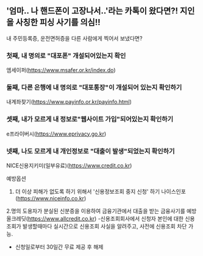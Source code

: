 ## '엄마.. 나 핸드폰이 고장나서..'라는 카톡이 왔다면?! 지인을 사칭한 피싱 사기를 의심!! 

내 주민등록증, 운전면허증을 다른 사람에게 찍어서 보냈다면? 


### 첫째, 내 명의로 "대포폰" 개설되어있는지 확인

엠세이퍼(https://www.msafer.or.kr/index.do)

### 둘째, 다른 은행에 내 명의로 "대포통장"이 개설되어 있는지 확인하기

내계좌찾기(https://www.payinfo.or.kr/payinfo.html)

### 셋째, 내가 모르게 내 정보로"웹사이트 가입"되어있는지 확인하기

e프라이버시(https://www.eprivacy.go.kr)

### 넷째, 나도 모르게 내 개인정보로 "대출이 발생"되었는지 확인하기

NICE신용지키미(일부유료)(https://www.credit.co.kr)



예방옵션 

1. 더 이상 피해가 없도록 하기 위해서 '신용정보조회 중지 신청' 하기 
나이스인포(https://www.niceinfo.co.kr) 


2.명의 도용자가 분실된 신분증을 이용하여 금융기관에서 대출을 받는 금융사기를 예방
올크레딧(https://www.allcredit.co.kr) 
  -신용조회회사에서 신청자 본인에 대한 신용조회가 발생할때마다 실시간으로 신용조회 사실을 알려주고, 사전에 신용조회 차단 가능.
  - 신청일로부터 30일간 무료 제공 후 해제 

